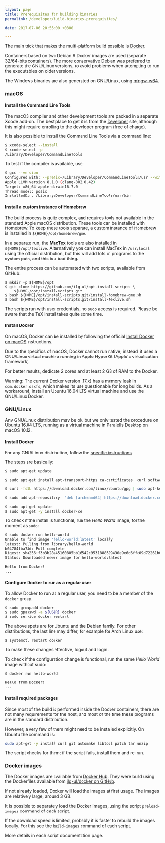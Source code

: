 ```yaml
---
layout: page
title: Prerequisites for building binaries
permalink: /developer/build-binaries-prerequisites/

date: 2017-07-06 20:55:00 +0300

---
```


The main trick that makes the multi-platform build possible is [Docker](https://www.docker.com).

Containers based on two Debian 9 Docker images are used (separate 32/64-bits containers). The more conservative Debian was preferred to generate the GNU/Linux versions, to avoid problems when attempting to run the executables on older versions.

The Windows binaries are also generated on GNU/Linux, using [mingw-w64](http://mingw-w64.org).

### macOS

#### Install the Command Line Tools

The macOS compiler and other development tools are packed in a separate Xcode add-on. The best place to get it is from the [Developer](https://developer.apple.com/xcode/downloads/) site, although this might require enrolling to the developer program (free of charge).

It is also possible to install the Command Line Tools via a command line:

```bash
$ xcode-select --install
$ xcode-select -p
/Library/Developer/CommandLineTools
```

To test if the compiler is available, use:

```bash
$ gcc --version
Configured with: --prefix=/Library/Developer/CommandLineTools/usr --with-gxx-include-dir=/usr/include/c++/4.2.1
Apple LLVM version 8.1.0 (clang-802.0.42)
Target: x86_64-apple-darwin16.7.0
Thread model: posix
InstalledDir: /Library/Developer/CommandLineTools/usr/bin
```

#### Install a custom instance of Homebrew

The build process is quite complex, and requires tools not available in the standard Apple macOS distribution. These tools can be installed with Homebrew. To keep these tools separate, a custom instance of Homebrew is installed in `${HOME}/opt/homebrew/gme`. 

In a separate run, the **[MacTex](http://www.tug.org/mactex/)** tools are also installed in `${HOME}/opt/texlive`. Alternatively you can install MacTex in `/usr/local` using the official distribution, but this will add lots of programs to the system path, and this is a bad thing.

The entire process can be automated with two scripts, available from GitHub:

```
$ mkdir -p ${HOME}/opt
$ git clone https://github.com/ilg-ul/opt-install-scripts \
    ${HOME}/opt/install-scripts.git
$ bash ${HOME}/opt/install-scripts.git/install-homebrew-gme.sh
$ bash ${HOME}/opt/install-scripts.git/install-texlive.sh
```

The scripts run with user credentials, no `sudo` access is required. Please be aware that the TeX install takes quite some time.

#### Install Docker

On macOS, Docker can be installed by following the official [Install Docker on macOS](https://docs.docker.com/docker-for-mac/install/) instructions.

Due to the specifics of macOS, Docker cannot run native; instead, it uses a GNU/Linux virtual machine running in Apple HyperKit (Apple's virtualisation framework).

For better results, dedicate 2 cores and at least 2 GB of RAM to the Docker.

Warning: The current Docker version (17.x) has a memory leak in `com.docker.osxfs`, which makes its use questionable for long builds. As a workaround, install an Ubuntu 16.04 LTS virtual machine and use the GNU/Linux Docker.

### GNU/Linux

Any GNU/Linux distribution may be ok, but we only tested the procedure on Ubuntu 16.04 LTS, running as a virtual machine in Paralells Desktop on macOS 10.12.

#### Install Docker

For any GNU/Linux distribution, follow the [specific instructions](https://docs.docker.com/engine/installation/linux/docker-ce/ubuntu/#install-using-the-repository).

The steps are basically:

```bash
$ sudo apt-get update

$ sudo apt-get install apt-transport-https ca-certificates  curl software-properties-common

$ curl -fsSL https://download.docker.com/linux/ubuntu/gpg | sudo apt-key add -

$ sudo add-apt-repository  "deb [arch=amd64] https://download.docker.com/linux/ubuntu  $(lsb_release -cs)  stable"

$ sudo apt-get update
$ sudo apt-get -y install docker-ce
```

To check if the install is functional, run the _Hello World_ image, for the moment as `sudo`:

```bash
$ sudo docker run hello-world
Unable to find image 'hello-world:latest' locally
latest: Pulling from library/hello-world
b04784fba78d: Pull complete 
Digest: sha256:f3b3b28a45160805bb16542c9531888519430e9e6d6ffc09d72261b0d26ff74f
Status: Downloaded newer image for hello-world:latest

Hello from Docker!
...
```

#### Configure Docker to run as a regular user

To allow Docker to run as a regular user, you need to be a member of the `docker` group.

```bash
$ sudo groupadd docker
$ sudo gpasswd -a ${USER} docker
$ sudo service docker restart
```

The above spets are for Ubuntu and the Debian family. For other distributions, the last line may differ, for example for Arch Linux use:

```bash
$ systemctl restart docker
```

To make these changes effective, logout and login.

To check if the configuration change is functional, run the same _Hello World_ image without sudo:

```bash
$ docker run hello-world

Hello from Docker!
...
```

#### Install required packages

Since most of the build is performed inside the Docker containers, there are not many requirements for the host, and most of the time these programs are in the standard distribution.

However, a very few of them might need to be installed explicitly. On Ubuntu the command is:

```bash
sudo apt-get -y install curl git automake libtool patch tar unzip
```

The script checks for them; if the script fails, install them and re-run.

### Docker images

The Docker images are available from [Docker Hub](https://hub.docker.com/u/ilegeul/). They were build using the Dockerfiles available from [ilg-ul/docker on GitHub](https://github.com/ilg-ul/docker).

If not already loaded, Docker will load the images at first usage. The images are relatively large, around 3 GB.

It is possible to separately load the Docker images, using the script `preload-images` command of each script.

If the download speed is limited, probably it is faster to rebuild the images locally. For this see the `build-images` command of each script.

More details in each script documentation page.
